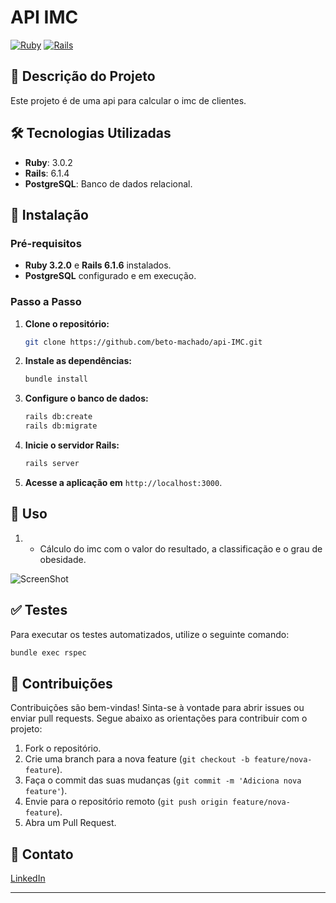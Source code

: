 # API IMC

[![Ruby](https://img.shields.io/badge/Ruby-3.0.2-red)](https://www.ruby-lang.org/en/)
[![Rails](https://img.shields.io/badge/Rails-6.1.4-red)](https://rubyonrails.org/)

## 📘 Descrição do Projeto

Este projeto é de uma api para calcular o imc de clientes.

## 🛠️ Tecnologias Utilizadas

- **Ruby**: 3.0.2
- **Rails**: 6.1.4
- **PostgreSQL**: Banco de dados relacional.

## 🚀 Instalação

### Pré-requisitos

- **Ruby 3.2.0** e **Rails 6.1.6** instalados.
- **PostgreSQL** configurado e em execução.

### Passo a Passo

1. **Clone o repositório:**
   ```bash
   git clone https://github.com/beto-machado/api-IMC.git
   ```

2. **Instale as dependências:**
   ```bash
   bundle install
   ```

3. **Configure o banco de dados:**
   ```bash
   rails db:create
   rails db:migrate
   ```
5. **Inicie o servidor Rails:**
   ```bash
   rails server
   ```

6. **Acesse a aplicação em** `http://localhost:3000`.

## 📝 Uso

1. - Cálculo do imc com o valor do resultado, a classificação e o grau de obesidade.

![ScreenShot](https://github.com/beto-machado/RH-Software---Teste/blob/master/app/img/calculo_imc.png)

## ✅ Testes

Para executar os testes automatizados, utilize o seguinte comando:
```bash
bundle exec rspec
```

## 🤝 Contribuições

Contribuições são bem-vindas! Sinta-se à vontade para abrir issues ou enviar pull requests. Segue abaixo as orientações para contribuir com o projeto:

1. Fork o repositório.
2. Crie uma branch para a nova feature (`git checkout -b feature/nova-feature`).
3. Faça o commit das suas mudanças (`git commit -m 'Adiciona nova feature'`).
4. Envie para o repositório remoto (`git push origin feature/nova-feature`).
5. Abra um Pull Request.

## 📧 Contato

[LinkedIn](https://www.linkedin.com/in/betomachado3/)

---
